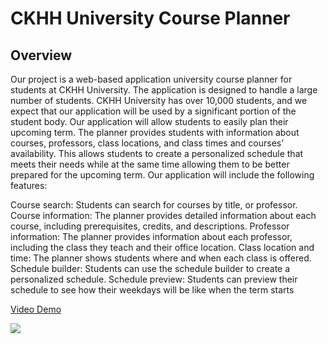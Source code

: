 # CKHH University Course Planner

## Overview 

Our project is a web-based application university course planner for students at CKHH University. The application is designed to handle a large number of students. CKHH University has over 10,000 students, and we expect that our application will be used by a significant portion of the student body. Our application will allow students to easily plan their upcoming term. The planner provides students with information about courses, professors, class locations, and class times and courses’ availability. This allows students to create a personalized schedule that meets their needs while at the same time allowing them to be better prepared for the upcoming term. 
Our application will include the following features:

Course search: Students can search for courses by title, or professor.
Course information: The planner provides detailed information about each course, including prerequisites, credits, and descriptions.
Professor information: The planner provides information about each professor, including the class they teach and their office location.
Class location and time: The planner shows students where and when each class is offered.
Schedule builder: Students can use the schedule builder to create a personalized schedule.
Schedule preview: Students can preview their schedule to see how their weekdays will be like when the term starts


[Video Demo](https://hlakarki.vercel.app/static/media/uniCourse.d2f06dba9de1d09c2e2c.gif)

![](https://hlakarki.vercel.app/static/media/uniCourse.d2f06dba9de1d09c2e2c.gif)
